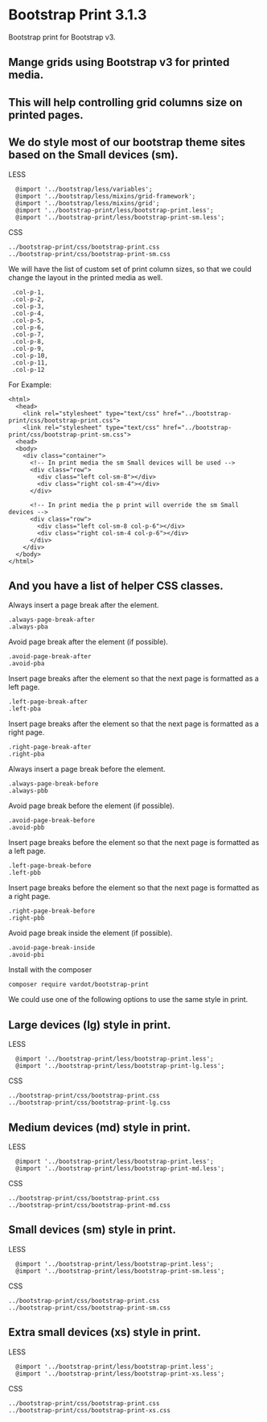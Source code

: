 Bootstrap Print 3.1.3
====================

 Bootstrap print for Bootstrap v3.
 
 Mange grids using Bootstrap v3 for printed media.
-
 This will help controlling grid columns size on printed pages.
-


## We do style most of our bootstrap theme sites based on the Small devices (sm).

LESS
```
  @import '../bootstrap/less/variables';
  @import '../bootstrap/less/mixins/grid-framework';
  @import '../bootstrap/less/mixins/grid';
  @import '../bootstrap-print/less/bootstrap-print.less';
  @import '../bootstrap-print/less/bootstrap-print-sm.less';
```

CSS
```
../bootstrap-print/css/bootstrap-print.css
../bootstrap-print/css/bootstrap-print-sm.css
```

We will have the list of custom set of print column sizes, so that we could
change the layout in the printed media as well.
```
 .col-p-1,
 .col-p-2,
 .col-p-3,
 .col-p-4,
 .col-p-5,
 .col-p-6,
 .col-p-7,
 .col-p-8,
 .col-p-9,
 .col-p-10,
 .col-p-11,
 .col-p-12
```

For Example:
```
<html>
  <head>
    <link rel="stylesheet" type="text/css" href="../bootstrap-print/css/bootstrap-print.css">
    <link rel="stylesheet" type="text/css" href="../bootstrap-print/css/bootstrap-print-sm.css">
  <head>
  <body>
    <div class="container">
      <!-- In print media the sm Small devices will be used -->
      <div class="row">
        <div class="left col-sm-8"></div>
        <div class="right col-sm-4"></div>
      </div>

      <!-- In print media the p print will override the sm Small devices -->
      <div class="row">
        <div class="left col-sm-8 col-p-6"></div>
        <div class="right col-sm-4 col-p-6"></div>
      </div>
    </div>
  </body>
</html>
```

 And you have a list of helper CSS classes.
-

Always insert a page break after the element.
```
.always-page-break-after
.always-pba
```

Avoid page break after the element (if possible).
```
.avoid-page-break-after
.avoid-pba
```

Insert page breaks after the element so that the next page is formatted as a left page.
```
.left-page-break-after
.left-pba
```

Insert page breaks after the element so that the next page is formatted as a right page.
```
.right-page-break-after
.right-pba
```

Always insert a page break before the element.
```
.always-page-break-before
.always-pbb
```

Avoid page break before the element (if possible).
```
.avoid-page-break-before
.avoid-pbb
```

Insert page breaks before the element so that the next page is formatted as a left page.
```
.left-page-break-before
.left-pbb
```

Insert page breaks before the element so that the next page is formatted as a right page.
```
.right-page-break-before
.right-pbb
```

Avoid page break inside the element (if possible).
```
.avoid-page-break-inside
.avoid-pbi
```

Install with the composer

```
composer require vardot/bootstrap-print
```   


We could use one of the following options to use the same style in print.

## Large devices (lg) style in print.

LESS
```
  @import '../bootstrap-print/less/bootstrap-print.less';
  @import '../bootstrap-print/less/bootstrap-print-lg.less';
```

CSS
```
../bootstrap-print/css/bootstrap-print.css
../bootstrap-print/css/bootstrap-print-lg.css
```

## Medium devices (md) style in print.

LESS
```
  @import '../bootstrap-print/less/bootstrap-print.less';
  @import '../bootstrap-print/less/bootstrap-print-md.less';
```

CSS
```
../bootstrap-print/css/bootstrap-print.css
../bootstrap-print/css/bootstrap-print-md.css
```

## Small devices (sm) style in print.

LESS
```
  @import '../bootstrap-print/less/bootstrap-print.less';
  @import '../bootstrap-print/less/bootstrap-print-sm.less';
```

CSS
```
../bootstrap-print/css/bootstrap-print.css
../bootstrap-print/css/bootstrap-print-sm.css
```

## Extra small devices (xs) style in print.

LESS
```
  @import '../bootstrap-print/less/bootstrap-print.less';
  @import '../bootstrap-print/less/bootstrap-print-xs.less';
```

CSS
```
../bootstrap-print/css/bootstrap-print.css
../bootstrap-print/css/bootstrap-print-xs.css
```
